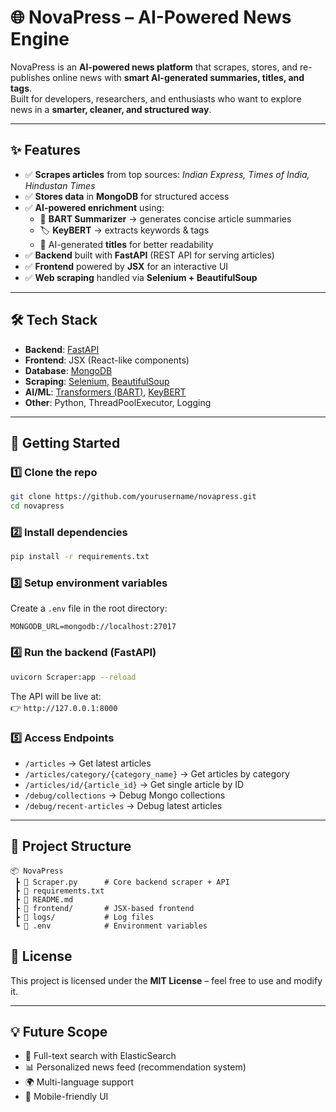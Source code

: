 # 🌐 NovaPress – AI-Powered News Engine

NovaPress is an **AI-powered news platform** that scrapes, stores, and re-publishes online news with **smart AI-generated summaries, titles, and tags**.  
Built for developers, researchers, and enthusiasts who want to explore news in a **smarter, cleaner, and structured way**.  

---

## ✨ Features  

- ✅ **Scrapes articles** from top sources: *Indian Express, Times of India, Hindustan Times*  
- ✅ **Stores data** in **MongoDB** for structured access  
- ✅ **AI-powered enrichment** using:  
  - 🧠 **BART Summarizer** → generates concise article summaries  
  - 🏷️ **KeyBERT** → extracts keywords & tags  
  - 🤖 AI-generated **titles** for better readability  
- ✅ **Backend** built with **FastAPI** (REST API for serving articles)  
- ✅ **Frontend** powered by **JSX** for an interactive UI  
- ✅ **Web scraping** handled via **Selenium + BeautifulSoup**  

---

## 🛠️ Tech Stack  

- **Backend**: [FastAPI](https://fastapi.tiangolo.com/)  
- **Frontend**: JSX (React-like components)  
- **Database**: [MongoDB](https://www.mongodb.com/)  
- **Scraping**: [Selenium](https://www.selenium.dev/), [BeautifulSoup](https://www.crummy.com/software/BeautifulSoup/)  
- **AI/ML**: [Transformers (BART)](https://huggingface.co/facebook/bart-large-cnn), [KeyBERT](https://github.com/MaartenGr/KeyBERT)  
- **Other**: Python, ThreadPoolExecutor, Logging  

---

## 🚀 Getting Started  

### 1️⃣ Clone the repo  
```bash
git clone https://github.com/yourusername/novapress.git
cd novapress
```

### 2️⃣ Install dependencies  
```bash
pip install -r requirements.txt
```

### 3️⃣ Setup environment variables  
Create a `.env` file in the root directory:  
```env
MONGODB_URL=mongodb://localhost:27017
```

### 4️⃣ Run the backend (FastAPI)  
```bash
uvicorn Scraper:app --reload
```

The API will be live at:  
👉 `http://127.0.0.1:8000`  

### 5️⃣ Access Endpoints  
- `/articles` → Get latest articles  
- `/articles/category/{category_name}` → Get articles by category  
- `/articles/id/{article_id}` → Get single article by ID  
- `/debug/collections` → Debug Mongo collections  
- `/debug/recent-articles` → Debug latest articles  

---



## 📂 Project Structure  

```
📦 NovaPress
 ┣ 📜 Scraper.py      # Core backend scraper + API
 ┣ 📜 requirements.txt
 ┣ 📜 README.md
 ┣ 📂 frontend/       # JSX-based frontend
 ┣ 📂 logs/           # Log files
 ┗ 📂 .env            # Environment variables
```



## 📜 License  

This project is licensed under the **MIT License** – feel free to use and modify it.  

---

## 💡 Future Scope  

- 🔎 Full-text search with ElasticSearch  
- 📊 Personalized news feed (recommendation system)  
- 🌍 Multi-language support  
- 📱 Mobile-friendly UI  

